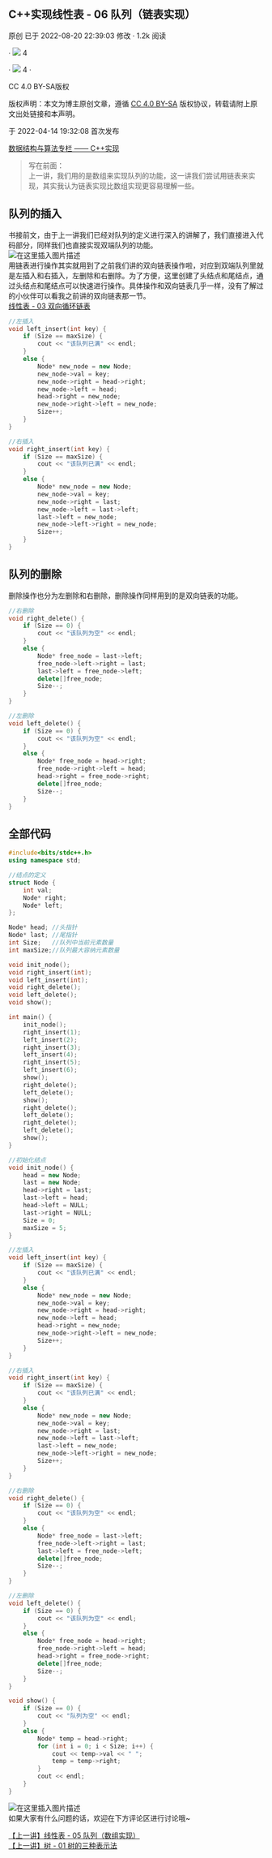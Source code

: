 ## C++实现线性表 - 06 队列（链表实现）

原创 已于 2022-08-20 22:39:03 修改 · 1.2k 阅读

· ![](https://csdnimg.cn/release/blogv2/dist/pc/img/newHeart2023Black.png) 4

· ![](https://csdnimg.cn/release/blogv2/dist/pc/img/tobarCollect2.png) 4 ·

CC 4.0 BY-SA版权

版权声明：本文为博主原创文章，遵循 [CC 4.0 BY-SA](http://creativecommons.org/licenses/by-sa/4.0/) 版权协议，转载请附上原文出处链接和本声明。

于 2022-04-14 19:32:08 首次发布

[数据结构与算法专栏 —— C++实现](https://blog.csdn.net/Newin2020/article/details/126445229)

> 写在前面：  
> 上一讲，我们用的是数组来实现队列的功能，这一讲我们尝试用链表来实现，其实我认为链表实现比数组实现更容易理解一些。

## 队列的插入

书接前文，由于上一讲我们已经对队列的定义进行深入的讲解了，我们直接进入代码部分，同样我们也直接实现双端队列的功能。  
![在这里插入图片描述](https://i-blog.csdnimg.cn/blog_migrate/ea14c8f676bed014945c3470b63b6de0.png)  
用链表进行操作其实就用到了之前我们讲的双向链表操作啦，对应到双端队列里就是左插入和右插入，左删除和右删除。为了方便，这里创建了头结点和尾结点，通过头结点和尾结点可以快速进行操作。具体操作和双向链表几乎一样，没有了解过的小伙伴可以看我之前讲的双向链表那一节。  
[线性表 - 03 双向循环链表](https://blog.csdn.net/Newin2020/article/details/123189738)

```cpp
//左插入
void left_insert(int key) {
	if (Size == maxSize) {
		cout << "该队列已满" << endl;
	}
	else {
		Node* new_node = new Node;
		new_node->val = key;			
		new_node->right = head->right;		
		new_node->left = head;
		head->right = new_node;
		new_node->right->left = new_node;
		Size++;
	}
}

//右插入
void right_insert(int key) {
	if (Size == maxSize) {
		cout << "该队列已满" << endl;
	}
	else {
		Node* new_node = new Node;
		new_node->val = key;
		new_node->right = last;
		new_node->left = last->left;
		last->left = new_node;
		new_node->left->right = new_node;
		Size++;
	}
}
```

## 队列的删除

删除操作也分为左删除和右删除，删除操作同样用到的是双向链表的功能。

```cpp
//右删除
void right_delete() {
	if (Size == 0) {
		cout << "该队列为空" << endl;
	}
	else {
		Node* free_node = last->left;
		free_node->left->right = last;
		last->left = free_node->left;
		delete[]free_node;
		Size--;
	}
}

//左删除
void left_delete() {
	if (Size == 0) {
		cout << "该队列为空" << endl;
	}
	else {
		Node* free_node = head->right;
		free_node->right->left = head;
		head->right = free_node->right;
		delete[]free_node;
		Size--;
	}
}
```

## 全部代码

```cpp
#include<bits/stdc++.h>
using namespace std;

//结点的定义
struct Node {
	int val;
	Node* right;
	Node* left;
};

Node* head;	//头指针
Node* last;	//尾指针
int Size;	//队列中当前元素数量
int maxSize;//队列最大容纳元素数量

void init_node();
void right_insert(int);
void left_insert(int);
void right_delete();
void left_delete();
void show();

int main() {
	init_node();
	right_insert(1);
	left_insert(2);
	right_insert(3);
	left_insert(4);
	right_insert(5);
	left_insert(6);
	show();
	right_delete();
	left_delete();
	show();
	right_delete();
	left_delete();
	right_delete();
	left_delete();
	show();
}

//初始化结点
void init_node() {
	head = new Node;
	last = new Node;
	head->right = last;
	last->left = head;
	head->left = NULL;
	last->right = NULL;
	Size = 0;
	maxSize = 5;
}

//左插入
void left_insert(int key) {
	if (Size == maxSize) {
		cout << "该队列已满" << endl;
	}
	else {
		Node* new_node = new Node;
		new_node->val = key;			
		new_node->right = head->right;		
		new_node->left = head;
		head->right = new_node;
		new_node->right->left = new_node;
		Size++;
	}
}

//右插入
void right_insert(int key) {
	if (Size == maxSize) {
		cout << "该队列已满" << endl;
	}
	else {
		Node* new_node = new Node;
		new_node->val = key;
		new_node->right = last;
		new_node->left = last->left;
		last->left = new_node;
		new_node->left->right = new_node;
		Size++;
	}
}

//右删除
void right_delete() {
	if (Size == 0) {
		cout << "该队列为空" << endl;
	}
	else {
		Node* free_node = last->left;
		free_node->left->right = last;
		last->left = free_node->left;
		delete[]free_node;
		Size--;
	}
}

//左删除
void left_delete() {
	if (Size == 0) {
		cout << "该队列为空" << endl;
	}
	else {
		Node* free_node = head->right;
		free_node->right->left = head;
		head->right = free_node->right;
		delete[]free_node;
		Size--;
	}
}

void show() {
	if (Size == 0) {
		cout << "队列为空" << endl;
	}
	else {
		Node* temp = head->right;
		for (int i = 0; i < Size; i++) {
			cout << temp->val << " ";
			temp = temp->right;
		}
		cout << endl;
	}
}
```

![在这里插入图片描述](https://i-blog.csdnimg.cn/blog_migrate/388a4656de85f44831cb608d1dcecc6e.png)  
如果大家有什么问题的话，欢迎在下方评论区进行讨论哦~

[【上一讲】线性表 - 05 队列（数组实现）](https://blog.csdn.net/Newin2020/article/details/123722941)  
[【上一讲】树 - 01 树的三种表示法](https://blog.csdn.net/Newin2020/article/details/124183544)